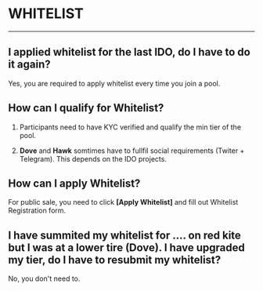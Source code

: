 # WHITELIST

---

<h2> I applied whitelist for the last IDO, do I have to do it again? </h2>

Yes, you are required to apply whitelist every time you join a pool.

<h2> How can I qualify for Whitelist? </h2>

1. Participants need to have KYC verified and qualify the min tier of the pool. 

2. **Dove** and **Hawk** somtimes have to fullfil social requirements (Twiter + Telegram). This depends on the IDO projects.

<h2> How can I apply Whitelist? </h2>

For public sale, you need to click **[Apply Whitelist]**  and fill out Whitelist Registration form.

<h2> I have summited my whitelist for .... on red kite but I was at a lower tire (Dove). I have upgraded my tier, do I have to resubmit my whitelist? </h2>

No, you don't need to.
